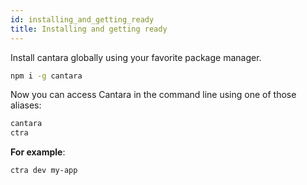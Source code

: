 ```yaml
---
id: installing_and_getting_ready
title: Installing and getting ready
---
```


Install cantara globally using your favorite package manager.

```bash
npm i -g cantara
```

Now you can access Cantara in the command line using one of those aliases:

```bash
cantara
ctra
```

**For example**:

```bash
ctra dev my-app
```
